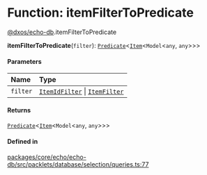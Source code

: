 # Function: itemFilterToPredicate

[@dxos/echo-db](../modules/dxos_echo_db.md).itemFilterToPredicate

**itemFilterToPredicate**(`filter`): [`Predicate`](../types/dxos_echo_db.Predicate.md)<[`Item`](../classes/dxos_echo_db.Item.md)<`Model`<`any`, `any`\>\>\>

#### Parameters

| Name | Type |
| :------ | :------ |
| `filter` | [`ItemIdFilter`](../types/dxos_echo_db.ItemIdFilter.md) \| [`ItemFilter`](../types/dxos_echo_db.ItemFilter.md) |

#### Returns

[`Predicate`](../types/dxos_echo_db.Predicate.md)<[`Item`](../classes/dxos_echo_db.Item.md)<`Model`<`any`, `any`\>\>\>

#### Defined in

[packages/core/echo/echo-db/src/packlets/database/selection/queries.ts:77](https://github.com/dxos/dxos/blob/main/packages/core/echo/echo-db/src/packlets/database/selection/queries.ts#L77)
